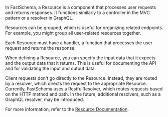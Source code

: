 In FastSchema, a Resource is a component that processes user requests and returns responses. It functions similarly to a controller in the MVC pattern or a resolver in GraphQL.

Resources can be grouped, which is useful for organizing related endpoints. For example, you might group all user-related resources together.

Each Resource must have a handler, a function that processes the user request and returns the response.

When defining a Resource, you can specify the input data that it expects and the output data that it returns. This is useful for documenting the API and for validating the input and output data.

Client requests don't go directly to the Resource. Instead, they are routed by a resolver, which directs the request to the appropriate Resource. Currently, FastSchema uses a RestfulResolver, which routes requests based on the HTTP method and path. In the future, additional resolvers, such as a GraphQL resolver, may be introduced.

For more information, refer to the [Resource Documentation](/docs/web-framework/resource).
